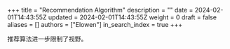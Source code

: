 +++
title = "Recommendation Algorithm"
description = ""
date = 2024-02-01T14:43:55Z
updated = 2024-02-01T14:43:55Z
weight = 0
draft = false
aliases = []
authors = ["Elowen"]
in_search_index = true
+++

推荐算法进一步限制了视野。
